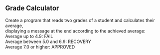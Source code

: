 ## Grade Calculator

Create a program that reads two grades of a student and calculates their average,<br> displaying a message at the end according to the achieved average:<br>
Average up to 4.9: FAIL <br>
Average between 5.0 and 6.9: RECOVERY <br>
Average 7.0 or higher: APPROVED <br>
